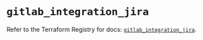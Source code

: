 # `gitlab_integration_jira`

Refer to the Terraform Registry for docs: [`gitlab_integration_jira`](https://registry.terraform.io/providers/gitlabhq/gitlab/18.1.1/docs/resources/integration_jira).

